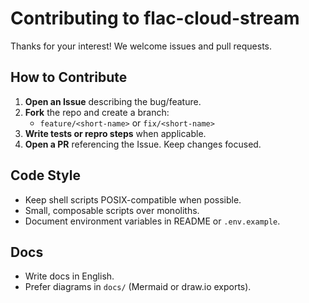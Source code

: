 # Contributing to flac-cloud-stream

Thanks for your interest! We welcome issues and pull requests.

## How to Contribute

1. **Open an Issue** describing the bug/feature.
2. **Fork** the repo and create a branch:
   - `feature/<short-name>` or `fix/<short-name>`
3. **Write tests or repro steps** when applicable.
4. **Open a PR** referencing the Issue. Keep changes focused.

## Code Style

- Keep shell scripts POSIX-compatible when possible.
- Small, composable scripts over monoliths.
- Document environment variables in README or `.env.example`.

## Docs

- Write docs in English.
- Prefer diagrams in `docs/` (Mermaid or draw.io exports).
